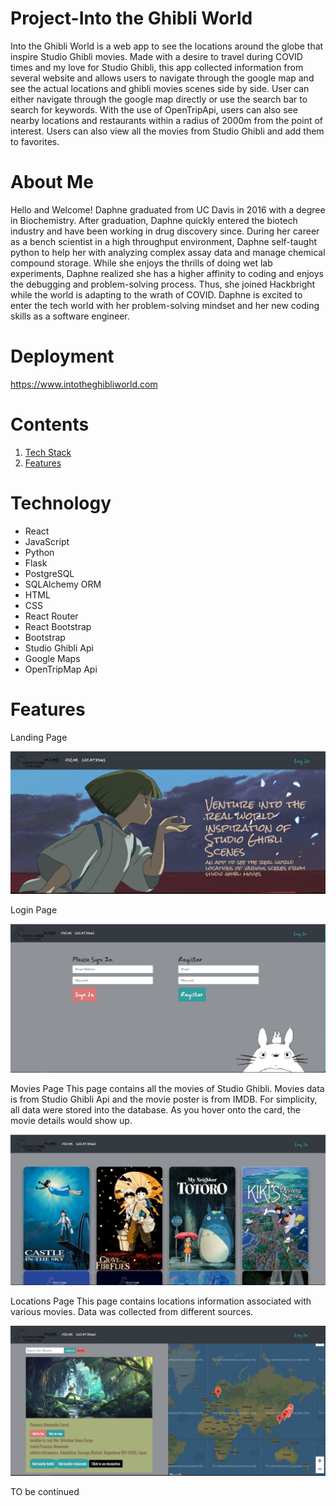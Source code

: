 # Project-Into the Ghibli World
Into the Ghibli World is a web app to see the locations around the globe that inspire Studio Ghibli movies. Made with a desire to travel during COVID times and my love for Studio Ghibli, this app collected information from several website and allows users to navigate through the google map and see the actual locations and ghibli movies scenes side by side.  User can either navigate through the google map directly or use the search bar to search for keywords. With the use of OpenTripApi, users can also see nearby locations and restaurants within a radius of 2000m from the point of interest. Users can also view all the movies from Studio Ghibli and add them to favorites.


# About Me

Hello and Welcome! Daphne graduated from UC Davis in 2016 with a degree in Biochemistry. After graduation, Daphne quickly entered the biotech industry and have been working in drug discovery since.  During her career as a bench scientist in a high throughput environment, Daphne self-taught python to help her with analyzing complex assay data and manage chemical compound storage. While she enjoys the thrills of doing wet lab experiments, Daphne realized she has a higher affinity to coding and enjoys the debugging and problem-solving process. Thus, she joined Hackbright while the world is adapting  to the wrath of COVID.  Daphne is excited to enter the tech world with her problem-solving mindset and her new coding skills as a software engineer.

# Deployment
https://www.intotheghibliworld.com

# Contents
  1. [Tech Stack](#Technology)
  2. [Features](#Features)


# Technology 
 - React
 - JavaScript
 - Python
 - Flask
 - PostgreSQL
 - SQLAlchemy ORM
 - HTML
 - CSS
 - React Router
 - React Bootstrap
 - Bootstrap
 - Studio Ghibli Api
 - Google Maps
 - OpenTripMap Api
 
 # Features
 
 Landing Page
 
 ![landing](static/img/landingpage.jpg)
 
 Login Page
 
 ![login](static/img/loginpage.jpg)
 
 Movies Page
 This page contains all the movies of Studio Ghibli. Movies data is from Studio Ghibli Api and the movie poster is from IMDB. For simplicity, all data were stored into the
 database. As you hover onto the card, the movie details would show up. 
 
 ![moveis](static/img/moviepage.jpg)
 
 Locations Page
 This page contains locations information associated with various movies. Data was collected from different sources. 
 
 ![locations](static/img/locationpage.jpg)
 
 TO be continued
 
 

  

